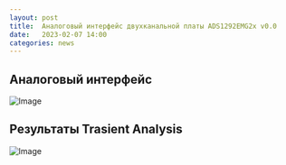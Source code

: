 ```yaml
---
layout: post
title:  Аналоговый интерфейс двухканальной платы ADS1292EMG2x v0.0
date:   2023-02-07 14:00
categories: news
---
```

## Аналоговый интерфейс

![Image](https://i.ibb.co/DwLJsTy/frontend-sch.png)

## Результаты Trasient Analysis

![Image](https://i.ibb.co/9qSW8YY/waveform-frontend.png)


